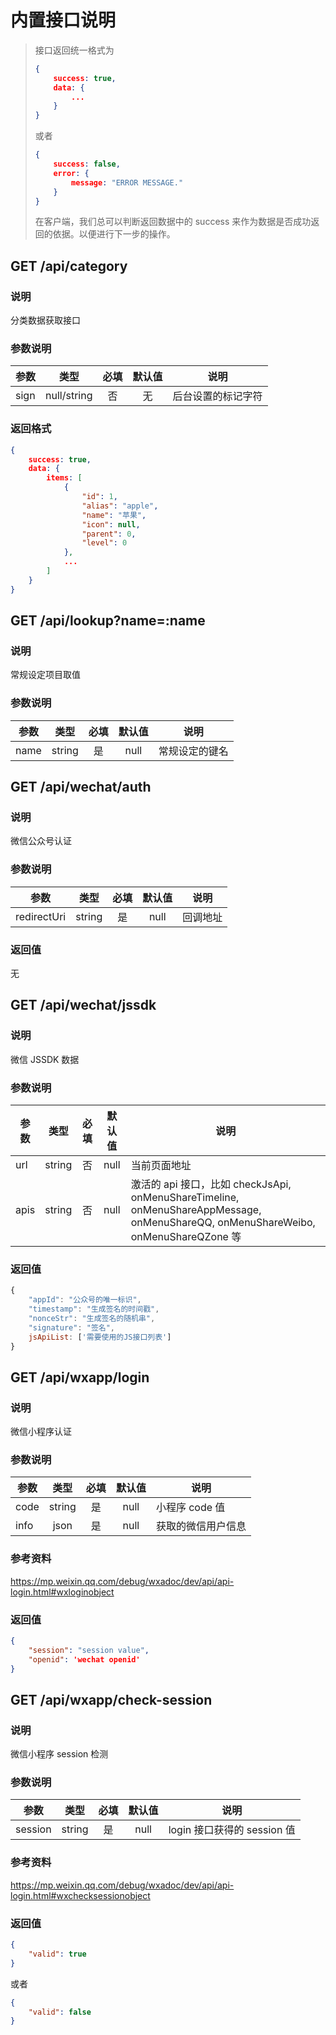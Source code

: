 内置接口说明
===========
> 接口返回统一格式为
> ```json
> {
>     success: true,
>     data: {
>         ...
>     }
> }
> ```
>
> 或者
>
> ```json
> {
>     success: false,
>     error: {
>         message: "ERROR MESSAGE."
>     }
> }
> ```
>
> 在客户端，我们总可以判断返回数据中的 success 来作为数据是否成功返回的依据。以便进行下一步的操作。

## GET /api/category
### 说明
分类数据获取接口
### 参数说明
| 参数 | 类型 | 必填 | 默认值 | 说明 |
|---|:---:|:---:|:---:|---|
| sign | null/string | 否 | 无 | 后台设置的标记字符 |
### 返回格式
```json
{
    success: true,
    data: {
        items: [
            {
                "id": 1,
                "alias": "apple",
                "name": "苹果",
                "icon": null,
                "parent": 0,
                "level": 0
            },
            ...
        ]
    }
}
```

## GET /api/lookup?name=:name
### 说明
常规设定项目取值
### 参数说明
| 参数 | 类型 | 必填 | 默认值 | 说明 |
|---|:---:|:---:|:---:|---|
| name | string | 是 | null | 常规设定的键名 |

## GET /api/wechat/auth
### 说明
微信公众号认证
### 参数说明
| 参数 | 类型 | 必填 | 默认值 | 说明 |
|---|:---:|:---:|:---:|---|
| redirectUri | string | 是 | null | 回调地址 |
### 返回值
无

## GET /api/wechat/jssdk
### 说明
微信 JSSDK 数据
### 参数说明
| 参数 | 类型 | 必填 | 默认值 | 说明 |
|---|:---:|:---:|:---:|---|
| url | string | 否 | null | 当前页面地址 |
| apis | string | 否 | null | 激活的 api 接口，比如 checkJsApi, onMenuShareTimeline, onMenuShareAppMessage, onMenuShareQQ, onMenuShareWeibo, onMenuShareQZone 等 |
### 返回值
```javascript
{
    "appId": "公众号的唯一标识",
    "timestamp": "生成签名的时间戳",
    "nonceStr": "生成签名的随机串",
    "signature": "签名",
    jsApiList: ['需要使用的JS接口列表']
}
```

## GET /api/wxapp/login
### 说明
微信小程序认证
### 参数说明
| 参数 | 类型 | 必填 | 默认值 | 说明 |
|---|:---:|:---:|:---:|---|
| code | string | 是 | null | 小程序 code 值 |
| info | json | 是 | null | 获取的微信用户信息 |
### 参考资料
https://mp.weixin.qq.com/debug/wxadoc/dev/api/api-login.html#wxloginobject
### 返回值
```json
{
    "session": "session value",
    "openid": 'wechat openid'
}
```

## GET /api/wxapp/check-session
### 说明
微信小程序 session 检测
### 参数说明
| 参数 | 类型 | 必填 | 默认值 | 说明 |
|---|:---:|:---:|:---:|---|
| session | string | 是 | null | login 接口获得的 session 值 |
### 参考资料
https://mp.weixin.qq.com/debug/wxadoc/dev/api/api-login.html#wxchecksessionobject
### 返回值
```json
{
    "valid": true
}
```
或者
```json
{
    "valid": false
}
```
